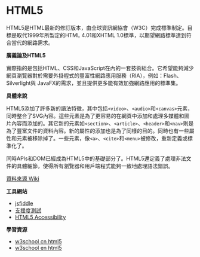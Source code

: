 # HTML5

HTML5是HTML最新的修訂版本，由全球資訊網協會（W3C）完成標準制定。目標是取代1999年所製定的HTML 4.01和XHTML 1.0標準，以期望網路標準達到符合當代的網路需求。

**廣義論及HTML5**

實際指的是包括HTML、CSS和JavaScript在內的一套技術組合。它希望能夠減少網頁瀏覽器對於需要外掛程式的豐富性網路應用服務（RIA），例如：Flash、Silverlight與 JavaFX的需求，並且提供更多能有效加強網路應用的標準集。

**具體來說**

HTML5添加了許多新的語法特徵，其中包括`<video>`、`<audio>`和`<canvas>`元素，同時整合了SVG內容。這些元素是為了更容易的在網頁中添加和處理多媒體和圖片內容而添加的。其它新的元素如`<section>`、`<article>`、`<header>`和`<nav>`則是為了豐富文件的資料內容。新的屬性的添加也是為了同樣的目的。同時也有一些屬性和元素被移除掉了。一些元素，像`<a>`、`<cite>`和`<menu>`被修改，重新定義或標準化了。

同時APIs和DOM已經成為HTML5中的基礎部分了。HTML5還定義了處理非法文件的具體細節，使得所有瀏覽器和用戶端程式能夠一致地處理語法錯誤。

[資料來源 Wiki](https://zh.wikipedia.org/wiki/HTML5)

**工具網站**

* [jsfiddle](https://jsfiddle.net/)
* [支援度測試](http://html5test.com/)
* [HTML5 Accessibility](http://www.html5accessibility.com/)

**學習資源**

* [w3school cn html5](http://www.w3school.com.cn/html5/index.asp)
* [w3school en html5](http://www.w3schools.com/html/html5_intro.asp)
